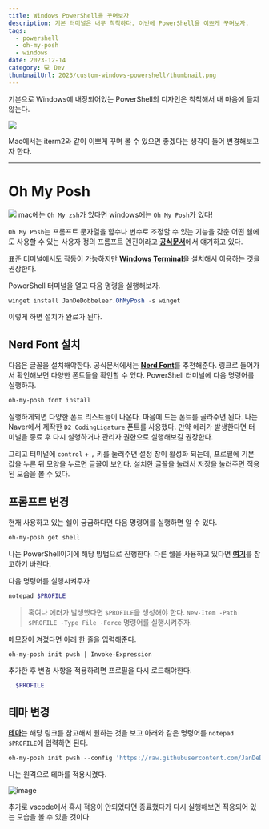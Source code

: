```yaml
---
title: Windows PowerShell을 꾸며보자
description: 기본 터미널은 너무 칙칙하다. 이번에 PowerShell을 이쁘게 꾸며보자.
tags:
  - powershell
  - oh-my-posh
  - windows
date: 2023-12-14
category: 💻 Dev
thumbnailUrl: 2023/custom-windows-powershell/thumbnail.png
---
```


기본으로 Windows에 내장되어있는 PowerShell의 디자인은 칙칙해서 내 마음에 들지 않는다.

![](https://upload.wikimedia.org/wikipedia/commons/d/d5/Windows_PowerShell_1.0_PD.png)

Mac에서는 iterm2와 같이 이쁘게 꾸며 볼 수 있으면 좋겠다는 생각이 들어 변경해보고자 한다.

---

# Oh My Posh

![](https://ohmyposh.dev/img/hero.png)
mac에는 `Oh My zsh`가 있다면 windows에는 `Oh My Posh`가 있다!

`Oh My Posh`는 프롬프트 문자열을 함수나 변수로 조정할 수 있는 기능을 갖춘 어떤 쉘에도 사용할 수 있는 사용자 정의 프롬프트 엔진이라고 [**공식문서**](https://ohmyposh.dev/docs/)에서 얘기하고 있다.

표준 터미널에서도 작동이 가능하지만 [**Windows Terminal**](https://apps.microsoft.com/detail/9N0DX20HK701?rtc=1&hl=ko-kr&gl=KR)을 설치해서 이용하는 것을 권장한다.

PowerShell 터미널을 열고 다음 명령을 실행해보자.

```powershell
winget install JanDeDobbeleer.OhMyPosh -s winget
```

이렇게 하면 설치가 완료가 된다.

## Nerd Font 설치

다음은 글꼴을 설치해야한다. 공식문서에서는 [**Nerd Font**](https://www.nerdfonts.com/)를 추천해준다.
링크로 들어가서 확인해보면 다양한 폰트들을 확인할 수 있다.
PowerShell 터미널에 다음 명령어를 실행하자.

```powershell
oh-my-posh font install
```

실행하게되면 다양한 폰트 리스트들이 나온다. 마음에 드는 폰트를 골라주면 된다.
나는 Naver에서 제작한 `D2 CodingLigature` 폰트를 사용했다.
만약 에러가 발생한다면 터미널을 종료 후 다시 실행하거나 관리자 권한으로 실행해보길 권장한다.

그리고 터미널에 `control` + `,` 키를 눌러주면 설정 창이 활성화 되는데, 프로필에 기본 값을 누른 뒤 모양을 누르면 글꼴이 보인다. 설치한 글꼴을 눌러서 저장을 눌러주면 적용 된 모습을 볼 수 있다.

## 프롬프트 변경

현재 사용하고 있는 쉘이 궁금하다면 다음 명령어를 실행하면 알 수 있다.

```powershell
oh-my-posh get shell
```

나는 PowerShell이기에 해당 방법으로 진행한다. 다른 쉘을 사용하고 있다면 [**여기**](https://ohmyposh.dev/docs/installation/prompt)를 참고하기 바란다.

다음 명령어를 실행시켜주자

```powershell
notepad $PROFILE
```

> 혹여나 에러가 발생했다면 `$PROFILE`을 생성해야 한다.
> `New-Item -Path $PROFILE -Type File -Force` 명령어를 실행시켜주자.

메모장이 켜졌다면 아래 한 줄을 입력해준다.

```
oh-my-posh init pwsh | Invoke-Expression
```

추가한 후 변경 사항을 적용하려면 프로필을 다시 로드해야한다.

```powershell
. $PROFILE
```

## 테마 변경

[**테마**](https://ohmyposh.dev/docs/themes)는 해당 링크를 참고해서 원하는 것을 보고 아래와 같은 명령어를 `notepad $PROFILE`에 입력하면 된다.

```powershell
oh-my-posh init pwsh --config 'https://raw.githubusercontent.com/JanDeDobbeleer/oh-my-posh/main/themes/제목만변경.omp.json' | Invoke-Expression
```

나는 원격으로 테마를 적용시켰다.

![image](/images/2023/custom-windows-powershell/oh-my-posh-done.png)

추가로 vscode에서 혹시 적용이 안되었다면 종료했다가 다시 실행해보면 적용되어 있는 모습을 볼 수 있을 것이다.
